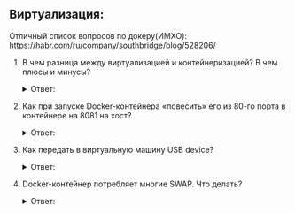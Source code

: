 ## Виртуализация: 

Отличный список вопросов по докеру(ИМХО): https://habr.com/ru/company/southbridge/blog/528206/

1. В чем разница между виртуализацией и контейнеризацией? В чем плюсы и минусы?
    <details>
      <summary> Ответ: </summary>

   Основное отличие контейнера от виртуальной машины заключается в том, что контейнер использует ядро хоста для обработки данных.

   ***Контейнер*** - это виртуальная среда, которая обеспечивает интерфейс взаимодействия между пользовательскими приложениями и методами ядра.

   ***Виртуальная машина*** - это полностью изолированная программная среда, эмулирующая аппаратное обеспечение некоторой платформы.

   ***Контейнеры и виртуальные машины*** — это просто разные способы предоставления и использования вычислительных ресурсов — процессоров, памяти и ввода-вывода — которые уже присутствуют в физическом компьютере. Хотя цель виртуализации, по сути, та же, что и у контейнеров, подход существенно отличается, и каждый подход предлагает уникальные характеристики и компромиссы для корпоративных рабочих нагрузок.

   ***Преимущества виртуальных машин***:
   
   ***Независимость***. Изолированность каждой ВМ означает, что сбои и отказы в ОС или приложениях ВМ не повлияют на другие ВМ на том же компьютере или на других компьютерах в среде центра обработки данных.
   
   ***Использование ресурсов***. Поскольку несколько ВМ могут быть инициализированы и развернуты на одном физическом компьютере, система может эффективно размещать несколько рабочих нагрузок без необходимости покупать несколько компьютеров. Это позволяет консолидировать серверы в центре обработки данных.
   
   ***Доступность***. Переносимость виртуальных машин позволяет сбалансировать работу виртуальных машин на нескольких системах для повышения производительности и поддержки задач обслуживания системы. ВМ также можно копировать в файлы или восстанавливать из них, что обеспечивает быструю защиту и восстановление ВМ.
   
   ***Гибкость***. Для каждой ВМ требуется своя ОС, но каждая ОС может быть разной. Это позволяет предприятию использовать несколько ОС на одном физическом компьютере.
   
   ***Безопасность***. Гипервизоры и логическая изоляция, которую они обеспечивают, доказали свою безопасность для виртуальных машин. Даже если одна ВМ может быть заражена, это не приведет к заражению других ВМ.

   ***Недостатки Виртуальных машин***:
   
   ***Размер***. Экземпляры ВМ могут быть большими, с использованием нескольких процессоров и значительного объема памяти. Это хорошо подходит для рабочих нагрузок корпоративного класса, но на практике существует ограничение на количество виртуальных машин, которые можно развернуть на одном компьютере.
   
   ***Время***. Создание и развертывание виртуальных машин может занимать от нескольких секунд до нескольких минут. Хотя это не так много времени с человеческой точки зрения, ВМ могут недостаточно быстро масштабироваться для удовлетворения динамических или краткосрочных вычислительных потребностей.
   
   ***Лицензирование программного обеспечения***. Каждая ВМ нуждается в ОС и рабочей нагрузке, поэтому стоимость лицензирования ОС и приложений может стать значительной. Предприятие должно внимательно управлять развертыванием ВМ для учета лицензий и обеспечения того, чтобы ВМ с дорогостоящими лицензиями ОС и приложений работали и выполняли продуктивную работу для предприятия, избегая разрастания ВМ.

   ***Преимущества контейнеров***:
   
   ***Размер***. Контейнеры используют одно общее ядро ОС и не используют собственные уникальные ОС, поэтому контейнеры являются гораздо меньшими логическими единицами, чем виртуальные машины. Это позволяет компьютеру одновременно размещать гораздо больше контейнеров, чем ВМ.
   
   ***Скорость***. Небольшой размер экземпляров контейнеров позволяет создавать и уничтожать их гораздо быстрее, чем ВМ. Благодаря этому контейнеры хорошо подходят для быстрого масштабирования и краткосрочного использования, что может быть нецелесообразно для ВМ.
   
   ***Уникальный гипервизор***. Для хостинга и управления контейнерами используются специализированные гипервизорные платформы, такие как Docker, rkt и Apache Mesos.
   
   ***Неизменяемость***. В отличие от ВМ, контейнеры не изменяются. Вместо этого контейнерный оркестратор в программном слое контейнера запускает и останавливает контейнеры, когда они необходимы. Аналогичным образом, программное обеспечение, работающее в контейнерах, не обновляется, как традиционное ПО. Вместо этого обновления включаются в новый образ контейнера, который может быть развернут там, где это необходимо.

   ***Недостатки контейнеров***:
   
   ***Производительность***. Контейнеров может быть много, и контейнеры используют общую ОС в дополнение к контейнерному слою. Это означает, что контейнеры эффективно используют ресурсы, но между контейнерами могут возникать разногласия при попытке получить доступ к аппаратным ресурсам, таким как сети. Такое соперничество может повлиять на общую производительность контейнера.
   
   ***Совместимость***. Контейнеры, упакованные для одной платформы, такие как Docker, могут не работать с другими платформами. Аналогично, некоторые контейнерные инструменты могут не работать с различными контейнерными платформами. Например, Red Hat OpenShift работает только с оркестратором Kubernetes. Учитывайте экосистему контейнеров при оценке контейнерных технологий для предприятия.
   
   ***Хранение***. Контейнеры изначально спроектированы так, чтобы быть без статических данных — данные в контейнере исчезают, когда исчезает контейнер. Существуют способы обеспечения постоянного хранения для контейнеров, например, Docker Data Volumes, но вопрос постоянного хранения контейнеров часто рассматривается как нечто отдельное.
   
   ***Пригодность***. Контейнеры, как правило, представляют собой небольшие и гибкие структуры, лучше всего подходящие для компонентов приложений или микросервисов. Полнофункциональные корпоративные приложения обычно плохо работают в контейнерах. Учитывайте пригодность при планировании развертывания контейнеров.

   Подробнее: https://www.itc.by/kontejnery-i-virtualnye-mashiny-v-chem-klyuchevye-razlichiya/
   </details>


2. Как при запуске Docker-контейнера «повесить» его из 80-го порта в контейнере на 8081 на хост?
    <details>
      <summary> Ответ: </summary>

   В первую очередь стоит обновить файл hostconfig.json. Для этого найдем ключ привязки портов в этом файле. Поскольку при запуске Docker-контейнера маппинг не был настроен, поле ключа PortBindings Docker-контейнера будет пустым:
   
   "PortBindings": {"80/tcp":[{"HostIp":"","HostPort":"82"}]}

   "ExposedPorts": {"80/tcp":{},"82/tcp":{},"8080/tcp":{} }

   Подробнее: https://ru.hexlet.io/blog/posts/mapping-docker
    </details>


3. Как передать в виртуальную машину USB device?
    <details>
      <summary> Ответ: </summary>

   На данный момент можно использовать следующие технологии для проброса USB устройства в Hyper-V.

   1: Проброс USB дисков с хоста Hyper-V;
   
   2: Расширенные возможности консоли Hyper-V — Enhanced Session Mode;
   
   3: Проброс USB устройства через RDP сессию;
   
   4: Использование программного/аппаратного средства для проброса USB по сети (USB over IP).

   Подробнее: https://winitpro.ru/index.php/2014/06/26/kak-napryamuyu-probrosit-usb-disk-v-virtualnuyu-mashinu-hyper-v/
    </details>


4. Docker-контейнер потребляет многие SWAP. Что делать?
    <details>
      <summary> Ответ: </summary>

   ***Параметр memory-swap***:

   С помощью параметра memory-swap можно разрешить контейнеру записывать на диск данные, превышающие размер оперативной памяти, выделенной контейнеру. Он работает, только если используется одновременно с параметром memory. Например, если memory = "400m" и memory-swap = "1g", то контейнер может использовать 400мб оперативной памяти и 600мб подкачки (1гб-400мб).
   
   Подробнее: https://habr.com/ru/company/southbridge/blog/528206/
    </details>
